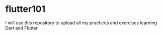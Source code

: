 # flutter101
I will use this repository to upload all my practices and exercises learning Dart and Flutter
